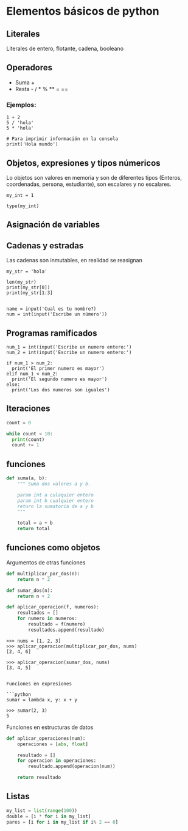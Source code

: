 # Elementos básicos de python

## Literales

Literales de entero, flotante, cadena, booleano

## Operadores

- Suma + 
- Resta -
/ * % ** = ==

### Ejemplos:

```[python]
1 + 2
5 / 'hola'
5 * 'hola'

# Para imprimir información en la consola
print('Hola mundo')
```
## Objetos, expresiones y tipos númericos

Lo objetos son valores en memoria y son de diferentes tipos (Enteros, coordenadas, persona, estudiante), son escalares y no escalares.

```[python]
my_int = 1

type(my_int)
```
## Asignación de variables

## Cadenas y estradas

Las cadenas son inmutables, en realidad se reasignan

```[python]
my_str = 'hola'

len(my_str)
print(my_str[0])
print(my_str[1:3]


name = input('Cual es tu nombre?)
num = int(input('Escribe un número'))
```

## Programas ramificados

```[python]
num_1 = int(input('Escribe un numero entero:')
num_2 = int(input('Escribe un numero entero:')

if num_1 > num_2:
  print('El primer numero es mayor')
elif num_1 < num_2:
  print('El segundo numero es mayor')
else:
  print('Los dos numeros son iguales')
```

## Iteraciones

```python
count = 0

while count < 10:
  print(count)
  count += 1
```

## funciones

```python
def suma(a, b):
    """ Suma dos valores a y b.

    param int a culaquier entero
    param int b cualquier entero
    return la sumatoria de a y b
    """

    total = a + b
    return total
```

## funciones como objetos

Argumentos de otras funciones

```python
def multiplicar_por_dos(n):
    return n * 2

def sumar_dos(n):
    return n + 2

def aplicar_operacion(f, numeros):
    resultados = []
    for numero in numeros:
        resultado = f(numero)
        resultados.append(resultado)
```

```terminal
>>> nums = [1, 2, 3]
>>> aplicar_operacion(multiplicar_por_dos, nums)
[2, 4, 6]

>>> aplicar_operacion(sumar_dos, nums)
[3, 4, 5]


Funciones en expresiones

```python
sumar = lambda x, y: x + y
```


```terminal
>>> sumar(2, 3)
5
```

Funciones en estructuras de datos

```python
def aplicar_operaciones(num):
    operaciones = [abs, float]

    resultado = []
    for operacion in operaciones:
        resultado.append(operacion(num))

    return resultado
```

## Listas

```python
my_list = list(range(100))
double = [i * for i in my_list]
pares = [i for i in my_list if i% 2 == 0]
```
